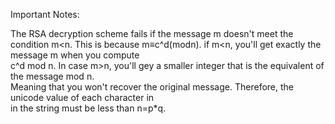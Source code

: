Important Notes:

The RSA decryption scheme fails if the message m doesn't meet the condition m<n. 
This is because m≡c^d(modn). if m<n, you'll get exactly the message m when you compute  
c^d mod n. In case m>n, you'll gey a smaller integer that is the equivalent of the message mod n.  
Meaning that you won't recover the original message. Therefore, the unicode value of each character in  
in the string must be less than n=p*q. 
 
